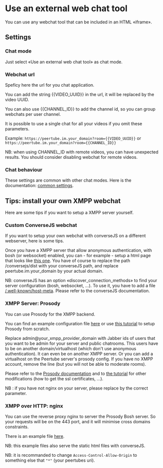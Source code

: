 # Use an external web chat tool

You can use any webchat tool that can be included in an HTML «iframe».

## Settings

### Chat mode

Just select «Use an external web chat tool» as chat mode.

### Webchat url

Speficy here the url for you chat application.

You can add the string {{VIDEO_UUID}} in the url, it will be replaced by the video UUID.

You can also use {{CHANNEL_ID}} to add the channel id, so you can group webchats per user channel.

It is possible to use a single chat for all your videos if you omit these parameters.

Example:
```https://peertube.im.your_domain?room={{VIDEO_UUID}}```
or
```https://peertube.im.your_domain?room={{CHANNEL_ID}}```

NB: when using CHANNEL_ID with remote videos, you can have unexpected results. You should consider disabling webchat for remote videos.

### Chat behaviour

These settings are common with other chat modes.
Here is the documentation: [common settings](./common.md).

## Tips: install your own XMPP webchat

Here are some tips if you want to setup a XMPP server yourself.

### Custom ConverseJS webchat

If you want to setup your own webchat with converseJS on a different webserver, here is some tips.

Once you have a XMPP server that allow anonymous authentication, with bosh
(or websocket) enabled, you can - for example - setup a html page that looks like
[this one](./examples/converseJS/index.html). You have of course to
replace the path /conversejs/dist with your converseJS path, and replace peertube.im.your_domain
by your actual domain.

NB: converseJS has an option «discover_connection_methods» to find your server configuration (bosh, websocket, ...).
To use it, you have to add a file [/.well-known/host-meta](./examples/converseJS/host-meta).
Please refer to the converseJS documentation.

### XMPP Server: Prosody

You can use Prosody for the XMPP backend.

You can find an example configuration file [here](./examples/prosody/virtualhost.cfg.lua) or use [this tutorial](./tutorials/prosody.md)
to setup Prosody from scratch.

Replace admin@your_xmpp_provider_domain with Jabber ids of users that you want to be admin for your server and public chatrooms.
This users have to be on another domain/virtualhost (which don't use anonymous authentication).
It can even be on another XMPP server. Or you can add a virtualhost on the
Peertube server's prosody config.
If you have no XMPP account, remove the line (but you will not be able to moderate rooms).

Please refer to the [Prosody documentation](https://prosody.im/doc/) and to [the tutorial](./tutorials/prosody.md) for other modifications
(how to get the ssl certificates, ...).

NB : if you have not nginx on your server, please replace by the correct parameter.

### XMPP over HTTP: nginx

You can use the reverse proxy nginx to server the Prosody Bosh server.
So your requests will be on the 443 port, and it will minimise cross domains constraints.

There is an example file [here](./examples/nginx/site.conf).

NB: this example files also serve the static html files with converseJS.

NB: it is recommanded to change ```Access-Control-Allow-Origin``` to something else that ```"*"``` (your peertubes uri).
